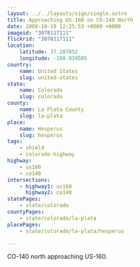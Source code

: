 ```yaml
---
layout: ../../layouts/sign/single.astro
title: Approaching US-160 on CO-140 North
date: 2008-10-19 12:25:53 +0000 +0000
imageid: "3078117111"
flickrid: "3078117111"
location:
    latitude: 37.287852
    longitude: -108.039585
country:
    name: United States
    slug: united-states
state:
    name: Colorado
    slug: colorado
county:
    name: La Plata County
    slug: la-plata
place:
    name: Hesperus
    slug: hesperus
tags:
    - shield
    - colorado-highway
highway:
    - us160
    - co140
intersections:
    - highway1: us160
      highway2: co140
statePages:
    - state/colorado
countyPages:
    - state/colorado/la-plata
placePages:
    - state/colorado/la-plata/hesperus

---
```

CO-140 north approaching US-160.